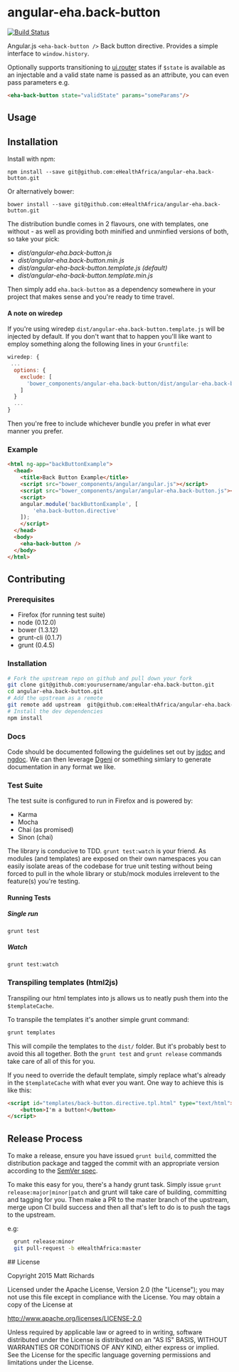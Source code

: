 # angular-eha.back-button

[![Build Status](https://magnum.travis-ci.com/eHealthAfrica/angular-eha.back-button.svg?token=9vpxqL6jTGDSPwieUDL6)](https://magnum.travis-ci.com/eHealthAfrica/angular-eha.back-button)

Angular.js `<eha-back-button />` Back button directive. Provides a simple interface to `window.history`.

Optionally supports transitioning to [ui.router](https://github.com/angular-ui/ui-router) states if `$state` is available as an injectable and a valid state name is passed as an attribute, you can even pass parameters e.g.

```html
<eha-back-button state="validState" params="someParams"/>
```

## Usage

## Installation

Install with npm:

    npm install --save git@github.com:eHealthAfrica/angular-eha.back-button.git

Or alternatively bower:

    bower install --save git@github.com:eHealthAfrica/angular-eha.back-button.git

The distribution bundle comes in 2 flavours, one with templates, one without - as well as providing both minified and unminfied versions of both, so take your pick:

- *dist/angular-eha.back-button.js*
- *dist/angular-eha.back-button.min.js*
- *dist/angular-eha-back-button.template.js* *(default)*
- *dist/angular-eha-back-button.template.min.js*

Then simply add `eha.back-button` as a dependency somewhere in your project that makes sense and you're ready to time travel.

#### A note on wiredep

If you're using wiredep `dist/angular-eha.back-button.template.js` will be injected by default. If you don't want that to happen you'll like want to employ something along the following lines in your `Gruntfile`:

```javascript
wiredep: {
 ...
  options: {
    exclude: [
      'bower_components/angular-eha.back-button/dist/angular-eha.back-button.templates.js'
    ]
  }
  ...
}
```

Then you're free to include whichever bundle you prefer in what ever manner you prefer.

### Example

```html
<html ng-app="backButtonExample">
  <head>
    <title>Back Button Example</title>
    <script src="bower_components/angular/angular.js"></script>
    <script src="bower_components/angular/angular-eha.back-button.js"></script>
    <script>
    angular.module('backButtonExample', [
        'eha.back-button.directive'
    ]);
    </script>
  </head>
  <body>
    <eha-back-button />
  </body>
</html>
```

## Contributing

### Prerequisites

- Firefox (for running test suite)
- node (0.12.0)
- bower (1.3.12)
- grunt-cli (0.1.7)
- grunt (0.4.5)


### Installation

```bash
# Fork the upstream repo on github and pull down your fork
git clone git@github.com:yourusername/angular-eha.back-button.git
cd angular-eha.back-button.git
# Add the upstream as a remote
git remote add upstream  git@github.com:eHealthAfrica/angular-eha.back-button.git
# Install the dev dependencies
npm install
```

### Docs

Code should be documented following the guidelines set out by [jsdoc](http://usejsdoc.org/) and [ngdoc](https://github.com/angular/angular.js/wiki/Writing-AngularJS-Documentation). We can then leverage [Dgeni](http://github.com/angular/dgeni) or something simlary to generate documentation in any format we like.

### Test Suite

The test suite is configured to run in Firefox and is powered by:

- Karma
- Mocha
- Chai (as promised)
- Sinon (chai)

The library is conducive to TDD.  `grunt test:watch` is your friend. As modules (and templates) are exposed on their own namespaces you can easily isolate areas of the codebase for true unit testing without being forced to pull in the whole library or stub/mock modules irrelevent to the feature(s) you're testing.

#### Running Tests

##### Single run

```bash
grunt test
```

##### Watch

```bash
grunt test:watch
```

### Transpiling templates (html2js)

Transpiling our html templates into js allows us to neatly push them into the `$templateCache`.

To transpile the templates it's another simple grunt command:

```bash
grunt templates
```

This will compile the templates to the `dist/` folder. But it's probably best to avoid this all together. Both the `grunt test` and `grunt release` commands take care of all of this for you.

If you need to override the default template, simply replace what's already in the `$templateCache` with what ever you want. One way to achieve this is like this:

```html
<script id="templates/back-button.directive.tpl.html" type="text/html">
    <button>I'm a button!</button>
</script>
```

## Release Process

To make a release, ensure you have issued `grunt build`, committed the distribution package and tagged the commit with an appropriate version according to the [SemVer spec](http://semver.org/).

To make this easy for you, there's a handy grunt task. Simply issue `grunt release:major|minor|patch` and grunt will take care of building, committing and tagging for you. Then make a PR to the master branch of the upstream, merge upon CI build success and then all that's left to do is to push the tags to the upstream.

e.g:

```bash
  grunt release:minor
  git pull-request -b eHealthAfrica:master
```

## License

Copyright 2015 Matt Richards

Licensed under the Apache License, Version 2.0 (the "License"); you may not use this file except in compliance with the License.  You may obtain a copy of the License at

http://www.apache.org/licenses/LICENSE-2.0

Unless required by applicable law or agreed to in writing, software distributed under the License is distributed on an "AS IS" BASIS, WITHOUT WARRANTIES OR CONDITIONS OF ANY KIND, either express or implied.  See the License for the specific language governing permissions and limitations under the License.
